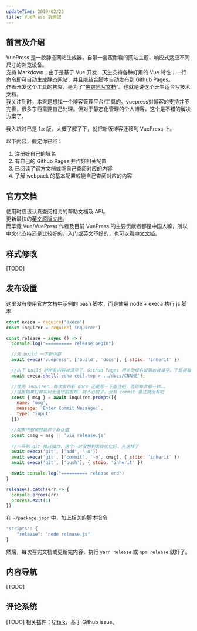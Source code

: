 ```yaml
---
updateTime: 2019/02/23
title: VuePress 折腾记
---
```


## 前言及介绍
VuePress 是一款静态网站生成器，自带一套蛮耐看的网站主题，响应式适应不同尺寸的浏览设备。  
支持 Markdown；由于是基于 Vue 开发，天生支持各种好用的 Vue 特性；一行命令即可自动生成静态网站，并且能结合脚本自动发布到 Github Pages。  
作者开发这个工具的初衷，是为了“[爽爽地写文档](https://weibo.com/1761511274/Gc2gCAjHW)”。也就是说这个天生适合写技术文档。  
我关注到时，本来是想找一个博客管理平台/工具的。vuepress对博客的支持并不完善，很多东西需要自己处理。但对于静态化管理的个人博客，这个是不错的解决方案了。  

我入坑时已是 1.x 版。大概了解了下，就把新版博客迁移到 VuePress 上。  

以下内容，假定你已经：
1. 注册好自己的域名
2. 有自己的 Github Pages 并作好相关配置
3. 已阅读了官方文档或能自己查阅对应的内容
4. 了解 webpack 的基本配置或能自己查阅对应的内容

## 官方文档
使用时应该认真查阅相关的帮助文档及 API。  
更新最快的[英文原版文档](https://vuepress.vuejs.org/)。  
而毕竟 Vue/VuePress 作者及目前 VuePress 的主要贡献者都是中国人嘛，所以中文化支持还是比较好的，入门或英文不好的，也可以看[中文文档](https://vuepress.vuejs.org/zh/)。

## 样式修改
[TODO]

## 发布设置
这里没有使用官方文档中示例的 bash 脚本，而是使用 node + execa 执行 js 脚本
```javascript
const execa = require('execa')
const inquirer = require('inquirer')

const release = async () => {
  console.log("========== release begin")

  //先 build 一下新内容
  await execa('vuepress', ['build', 'docs'], { stdio: 'inherit' })

  //由于 build 时所有内容被清空了，Github Pages 相关的域名设置也被清空，于是得每次生成一下
  await execa.shell('echo ceil.top > ../docs/CNAME');

  //使用 inquirer，每次发布新 docs 还是写一下备注吧，否则每次都一样……
  //这里如果打算实现无值守的发布，就不必放了，没有 commit 备注就没有吧
  const { msg } = await inquirer.prompt([{
    name: 'msg',
    message: `Enter Commit Message:`,
    type: 'input'
  }])

  //如果不想填时就弄个默认值
  const cmsg = msg || 'via release.js'
  
  //一系列 git 推送操作，这个一时没想到怎样优化好，先这样了
  await execa('git', ['add', '-A'])
  await execa('git', ['commit', '-m', cmsg], { stdio: 'inherit' })
  await execa('git', ['push'], { stdio: 'inherit' })

  await console.log("========== release end")
}

release().catch(err => {
  console.error(err)
  process.exit(1)
})
```

在 `~/package.json` 中，加上相关的脚本指令
```javascript
"scripts": {
    "release": "node release.js"
}
```

然后，每次写完文档或更新完内容，执行 `yarn release` 或 `npm release` 就好了。

## 内容导航
[TODO]

## 评论系统
[TODO]
相关插件：[Gitalk](https://gitalk.github.io/)，基于 Github issue。